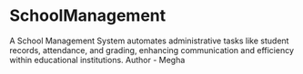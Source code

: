 # SchoolManagement
A School Management System automates administrative tasks like student records, attendance, and grading, enhancing communication and efficiency within educational institutions.
Author - Megha

